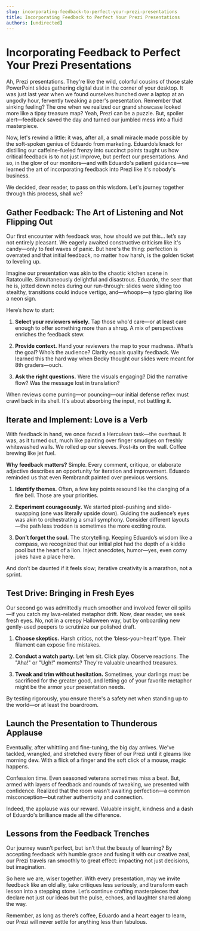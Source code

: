```yaml
---
slug: incorporating-feedback-to-perfect-your-prezi-presentations
title: Incorporating Feedback to Perfect Your Prezi Presentations
authors: [undirected]
---
```



# Incorporating Feedback to Perfect Your Prezi Presentations

Ah, Prezi presentations. They're like the wild, colorful cousins of those stale PowerPoint slides gathering digital dust in the corner of your desktop. It was just last year when we found ourselves hunched over a laptop at an ungodly hour, fervently tweaking a peer's presentation. Remember that sinking feeling? The one when we realized our grand showcase looked more like a tipsy treasure map? Yeah, Prezi can be a puzzle. But, spoiler alert—feedback saved the day and turned our jumbled mess into a fluid masterpiece. 

Now, let's rewind a little: it was, after all, a small miracle made possible by the soft-spoken genius of Eduardo from marketing. Eduardo’s knack for distilling our caffeine-fueled frenzy into succinct points taught us how critical feedback is to not just improve, but perfect our presentations. And so, in the glow of our monitors—and with Eduardo's patient guidance—we learned the art of incorporating feedback into Prezi like it's nobody's business. 

We decided, dear reader, to pass on this wisdom. Let's journey together through this process, shall we?

## Gather Feedback: The Art of Listening and Not Flipping Out

Our first encounter with feedback was, how should we put this... let’s say not entirely pleasant. We eagerly awaited constructive criticism like it's candy—only to feel waves of panic. But here's the thing: perfection is overrated and that initial feedback, no matter how harsh, is the golden ticket to leveling up. 

Imagine our presentation was akin to the chaotic kitchen scene in Ratatouille. Simultaneously delightful and disastrous. Eduardo, the seer that he is, jotted down notes during our run-through: slides were sliding too stealthy, transitions could induce vertigo, and—whoops—a typo glaring like a neon sign. 

Here’s how to start:

1. **Select your reviewers wisely.** Tap those who'd care—or at least care enough to offer something more than a shrug. A mix of perspectives enriches the feedback stew.

2. **Provide context.** Hand your reviewers the map to your madness. What’s the goal? Who’s the audience? Clarity equals quality feedback. We learned this the hard way when Becky thought our slides were meant for 8th graders—ouch.

3. **Ask the right questions.** Were the visuals engaging? Did the narrative flow? Was the message lost in translation? 

When reviews come purring—or pouncing—our initial defense reflex must crawl back in its shell. It's about absorbing the input, not battling it.

## Iterate and Implement: Love is a Verb

With feedback in hand, we once faced a Herculean task—the overhaul. It was, as it turned out, much like painting over finger smudges on freshly whitewashed walls. We rolled up our sleeves. Post-its on the wall. Coffee brewing like jet fuel.

**Why feedback matters?** Simple. Every comment, critique, or elaborate adjective describes an opportunity for iteration and improvement. Eduardo reminded us that even Rembrandt painted over previous versions.

1. **Identify themes.** Often, a few key points resound like the clanging of a fire bell. Those are your priorities.

2. **Experiment courageously.** We started pixel-pushing and slide-swapping (one was literally upside down). Guiding the audience’s eyes was akin to orchestrating a small symphony. Consider different layouts—the path less trodden is sometimes the more exciting route.

3. **Don’t forget the soul.** The storytelling. Keeping Eduardo’s wisdom like a compass, we recognized that our initial plot had the depth of a kiddie pool but the heart of a lion. Inject anecdotes, humor—yes, even corny jokes have a place here.

And don’t be daunted if it feels slow; iterative creativity is a marathon, not a sprint.

## Test Drive: Bringing in Fresh Eyes

Our second go was admittedly much smoother and involved fewer oil spills—if you catch my lava-related metaphor drift. Now, dear reader, we seek fresh eyes. No, not in a creepy Halloween way, but by onboarding new gently-used peepers to scrutinize our polished draft.

1. **Choose skeptics.** Harsh critics, not the ‘bless-your-heart’ type. Their filament can expose fine mistakes.

2. **Conduct a watch party.** Let ‘em sit. Click play. Observe reactions. The "Aha!" or "Ugh!" moments? They're valuable unearthed treasures.

3. **Tweak and trim without hesitation.** Sometimes, your darlings must be sacrificed for the greater good, and letting go of your favorite metaphor might be the armor your presentation needs. 

By testing rigorously, you ensure there's a safety net when standing up to the world—or at least the boardroom.

## Launch the Presentation to Thunderous Applause

Eventually, after whittling and fine-tuning, the big day arrives. We've tackled, wrangled, and stretched every fiber of our Prezi until it gleams like morning dew. With a flick of a finger and the soft click of a mouse, magic happens.

Confession time. Even seasoned veterans sometimes miss a beat. But, armed with layers of feedback and rounds of tweaking, we presented with confidence. Realized that the room wasn’t awaiting perfection—a common misconception—but rather authenticity and connection.

Indeed, the applause was our reward. Valuable insight, kindness and a dash of Eduardo's brilliance made all the difference.

## Lessons from the Feedback Trenches

Our journey wasn’t perfect, but isn’t that the beauty of learning? By accepting feedback with humble grace and fusing it with our creative zeal, our Prezi travels ran smoothly to great effect: impacting not just decisions, but imagination.

So here we are, wiser together. With every presentation, may we invite feedback like an old ally, take critiques less seriously, and transform each lesson into a stepping stone. Let’s continue crafting masterpieces that declare not just our ideas but the pulse, echoes, and laughter shared along the way.

Remember, as long as there’s coffee, Eduardo and a heart eager to learn, our Prezi will never settle for anything less than fabulous.